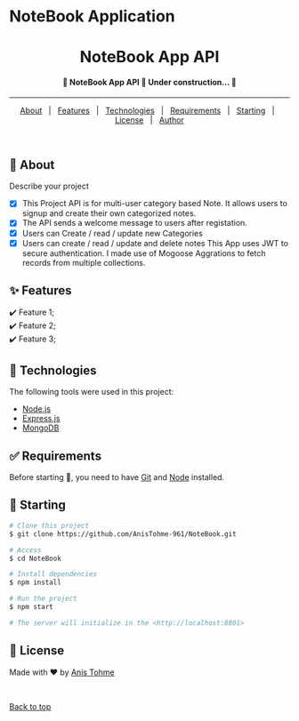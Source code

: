 # NoteBook Application 


<h1 align="center">NoteBook App API</h1>


<h4 align="center"> 
	🚧  NoteBook App API 🚀 Under construction...  🚧
</h4> 

<hr>

<p align="center">
  <a href="#dart-about">About</a> &#xa0; | &#xa0; 
  <a href="#sparkles-features">Features</a> &#xa0; | &#xa0;
  <a href="#rocket-technologies">Technologies</a> &#xa0; | &#xa0;
  <a href="#white_check_mark-requirements">Requirements</a> &#xa0; | &#xa0;
  <a href="#checkered_flag-starting">Starting</a> &#xa0; | &#xa0;
  <a href="#memo-license">License</a> &#xa0; | &#xa0;
  <a href="https://github.com/Pukka-Technologies" target="_blank">Author</a>
</p>

<br>

## :dart: About ##

Describe your project

- [x] This Project API is for multi-user category based Note. It allows users to signup and create their own categorized notes.
- [x] The API sends a welcome message to users after registation.
- [x] Users can Create / read / update new Categories
- [x] Users can create / read / update and delete notes
This App uses JWT to secure authentication. I made use of Mogoose Aggrations to fetch records from multiple collections.

## :sparkles: Features ##

:heavy_check_mark: Feature 1;\
:heavy_check_mark: Feature 2;\
:heavy_check_mark: Feature 3;

## :rocket: Technologies ##

The following tools were used in this project:

- [Node.js](https://nodejs.org/en/)
- [Express.js](https://expressjs.com/)
- [MongoDB](https://www.mongodb.com/)

## :white_check_mark: Requirements ##

Before starting :checkered_flag:, you need to have [Git](https://git-scm.com) and [Node](https://nodejs.org/en/) installed.

## :checkered_flag: Starting ##

```bash
# Clone this project
$ git clone https://github.com/AnisTohme-961/NoteBook.git

# Access
$ cd NoteBook

# Install dependencies
$ npm install

# Run the project
$ npm start

# The server will initialize in the <http://localhost:8801>
```

## :memo: License ##

<!-- This project is under license from MIT. For more details, see the [LICENSE](LICENSE.md) file. -->


Made with :heart: by [Anis Tohme](https://github.com/AnisTohme-961)



&#xa0;

<a href="#top">Back to top</a>
